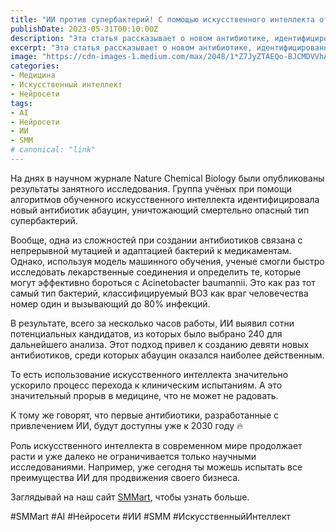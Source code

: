 ```yaml
---
title: "ИИ против супербактерий! С помощью искусственного интеллекта открыли новый мощный антибиотик"
publishDate: 2023-05-31T00:10:00Z
description: "Эта статья рассказывает о новом антибиотике, идентифицированном с помощью искусственного интеллекта. Алгоритмы обученного ИИ помогли ученым открыть антибиотик абауцин, способный уничтожать смертельно опасные супербактерии."
excerpt: "Эта статья рассказывает о новом антибиотике, идентифицированном с помощью искусственного интеллекта. Алгоритмы обученного ИИ помогли ученым открыть антибиотик абауцин, способный уничтожать смертельно опасные супербактерии."
image: "https://cdn-images-1.medium.com/max/2048/1*Z7JyZTAEQo-BJCMDVVhAJg.png"
categories:
- Медицина
- Искусственный интеллект
- Нейросети
tags:
- AI
- Нейросети
- ИИ
- SMM
# canonical: "link"
--- 
```


На днях в научном журнале Nature Chemical Biology были опубликованы результаты занятного исследования. Группа учёных при помощи алгоритмов обученного искусственного интеллекта идентифицировала новый антибиотик абауцин, уничтожающий смертельно опасный тип супербактерий.

Вообще, одна из сложностей при создании антибиотиков связана с непрерывной мутацией и адаптацией бактерий к медикаментам. Однако, используя модель машинного обучения, ученые смогли быстро исследовать лекарственные соединения и определить те, которые могут эффективно бороться с Acinetobacter baumannii. Это как раз тот самый тип бактерий, классифицируемый ВОЗ как враг человечества номер один и вызывающий до 80% инфекций.

В результате, всего за несколько часов работы, ИИ выявил сотни потенциальных кандидатов, из которых было выбрано 240 для дальнейшего анализа. Этот подход привел к созданию девяти новых антибиотиков, среди которых абауцин оказался наиболее действенным.

То есть использование искусственного интеллекта значительно ускорило процесс перехода к клиническим испытаниям. А это значительный прорыв в медицине, что не может не радовать.

К тому же говорят, что первые антибиотики, разработанные с привлечением ИИ, будут доступны уже к 2030 году 🔥

Роль искусственного интеллекта в современном мире продолжает расти и уже далеко не ограничивается только научными исследованиями. Например, уже сегодня ты можешь испытать все преимущества ИИ для продвижения своего бизнеса.

Заглядывай на наш сайт [SMMart](https://www.smm.art/), чтобы узнать больше.

#SMMart #AI #Нейросети #ИИ #SMM #ИскусственныйИнтеллект
